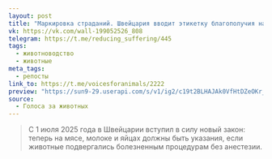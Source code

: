 ```yaml
---
layout: post
title: "Маркировка страданий. Швейцария вводит этикетку благополучия на продуктах"
vk: https://vk.com/wall-199052526_808
telegram: https://t.me/reducing_suffering/445
tags:
  - животноводство
  - животные
meta_tags:
  - репосты
link_to: https://t.me/voicesforanimals/2222
preview: "https://sun9-29.userapi.com/s/v1/ig2/c19t2BLHAJAk0VfHtDZeOKr_nO2WrXmmZc_YUCWJboCHkuVyjEYxJL_D0OBM8yyqJN6NfYXxu9ZvUEC9rwDkOZ8Y.jpg?quality=96&as=32x40,48x60,72x90,108x135,160x200,240x300,360x450,480x600,540x675,640x800,720x900,1080x1350,1280x1600,1440x1800,1620x2025&from=bu&cs=1620x0"
source:
  - Голоса за животных
---
```

>С 1 июля 2025 года в Швейцарии вступил в силу новый закон: теперь на мясе, молоке и яйцах должны быть указания, если животные подвергались болезненным процедурам без анестезии. 
